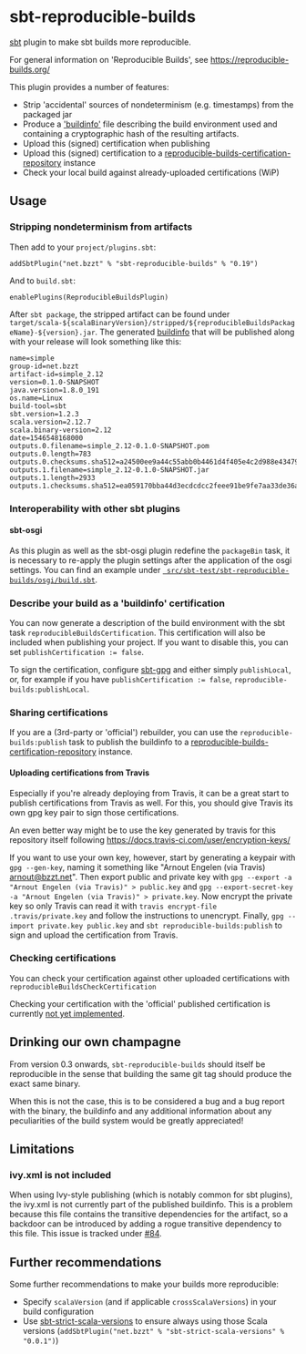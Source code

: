 # sbt-reproducible-builds

[sbt](https://www.scala-sbt.org) plugin to make sbt builds more reproducible.

For general information on 'Reproducible Builds', see https://reproducible-builds.org/

This plugin provides a number of features:

 * Strip 'accidental' sources of nondeterminism (e.g. timestamps) from the packaged jar
 * Produce a ['buildinfo'](https://reproducible-builds.org/docs/recording/) file describing the build environment used and containing a cryptographic hash of the resulting artifacts.
 * Upload this (signed) certification when publishing
 * Upload this (signed) certification to a [reproducible-builds-certification-repository](http://github.com/raboof/reproducible-builds-certification-repository) instance
 * Check your local build against already-uploaded certifications (WiP)

## Usage

### Stripping nondeterminism from artifacts

Then add to your `project/plugins.sbt`:

```
addSbtPlugin("net.bzzt" % "sbt-reproducible-builds" % "0.19")
```

And to `build.sbt`:

```
enablePlugins(ReproducibleBuildsPlugin)
```

After `sbt package`, the stripped artifact can be found under `target/scala-${scalaBinaryVersion}/stripped/${reproducibleBuildsPackageName}-${version}.jar`. The generated [buildinfo](https://reproducible-builds.org/docs/jvm/) that will be published along with your release will look something like this:

```
name=simple
group-id=net.bzzt
artifact-id=simple_2.12
version=0.1.0-SNAPSHOT
java.version=1.8.0_191
os.name=Linux
build-tool=sbt
sbt.version=1.2.3
scala.version=2.12.7
scala.binary-version=2.12
date=1546548168000
outputs.0.filename=simple_2.12-0.1.0-SNAPSHOT.pom
outputs.0.length=783
outputs.0.checksums.sha512=a24500ee9a44c55abb0b4461d4f405e4c2d988e43479a0385943226dd2487faf65a28e121b7f539b764df21ad27debed5bbf7fd07df34d413a81def2af589f1b
outputs.1.filename=simple_2.12-0.1.0-SNAPSHOT.jar
outputs.1.length=2933
outputs.1.checksums.sha512=ea059170bba44d3ecdcdcc2feee91be9fe7aa33de36ab03e0934d2455b0aa6c57c20db5e1e51f88da97007a5aa8100761d71cae83a28a34ee61f755653bf612f
```

### Interoperability with other sbt plugins

#### sbt-osgi

As this plugin as well as the sbt-osgi plugin redefine the `packageBin` task, it is necessary to re-apply the plugin settings after the application of the osgi settings. You can find an example under [` src/sbt-test/sbt-reproducible-builds/osgi/build.sbt`](src/sbt-test/sbt-reproducible-builds/osgi/build.sbt).

### Describe your build as a 'buildinfo' certification

You can now generate a description of the build environment with the
sbt task `reproducibleBuildsCertification`. This certification will
also be included when publishing your project. If you want to disable this,
you can set `publishCertification := false`.

To sign the certification, configure [sbt-gpg](https://github.com/jodersky/sbt-gpg)
and either simply `publishLocal`, or, for example if you have `publishCertification := false`,
`reproducible-builds:publishLocal`.

### Sharing certifications

If you are a (3rd-party or 'official') rebuilder, you can use the
`reproducible-builds:publish` task to publish the buildinfo to a
[reproducible-builds-certification-repository](http://github.com/raboof/reproducible-builds-certification-repository) instance.

#### Uploading certifications from Travis

Especially if you're already deploying from Travis, it can be a great start to
publish certifications from Travis as well. For this, you should give Travis
its own gpg key pair to sign those certifications.

An even better way might be to use the key generated by travis for this repository
itself following https://docs.travis-ci.com/user/encryption-keys/

If you want to use your own key, however,
start by generating a keypair with `gpg --gen-key`, naming it something like
"Arnout Engelen (via Travis) <arnout@bzzt.net>". Then export public and private
key with `gpg --export -a "Arnout Engelen (via Travis)" > public.key` and
`gpg --export-secret-key -a "Arnout Engelen (via Travis)" > private.key`.
Now encrypt the private key so only Travis can read it with
`travis encrypt-file .travis/private.key` and follow the instructions to
unencrypt. Finally, `gpg --import private.key public.key` and
`sbt reproducible-builds:publish` to sign and upload the
certification from Travis.

### Checking certifications

You can check your certification against other uploaded
certifications with `reproducibleBuildsCheckCertification`

Checking your certification with the 'official' published
certification is currently
[not yet implemented](https://github.com/raboof/sbt-reproducible-builds/issues/69).

## Drinking our own champagne

From version 0.3 onwards, `sbt-reproducible-builds` should itself be
reproducible in the sense that building the same git tag should produce the
exact same binary.

When this is not the case, this is to be considered a bug and a bug report with
the binary, the buildinfo and any additional information about any peculiarities of the build system would be
greatly appreciated!

## Limitations

### ivy.xml is not included

When using Ivy-style publishing (which is notably common for sbt plugins), the
ivy.xml is not currently part of the published buildinfo. This is a problem
because this file contains the transitive dependencies for the artifact, so a
backdoor can be introduced by adding a rogue transitive dependency to this
file. This issue is tracked under [#84](https://github.com/raboof/sbt-reproducible-builds/issues/84).

## Further recommendations

Some further recommendations to make your builds more reproducible:

* Specify `scalaVersion` (and if applicable `crossScalaVersions`) in your build configuration
* Use [sbt-strict-scala-versions](https://github.com/raboof/sbt-strict-scala-versions) to ensure always using those Scala versions (`addSbtPlugin("net.bzzt" % "sbt-strict-scala-versions" % "0.0.1")`)
